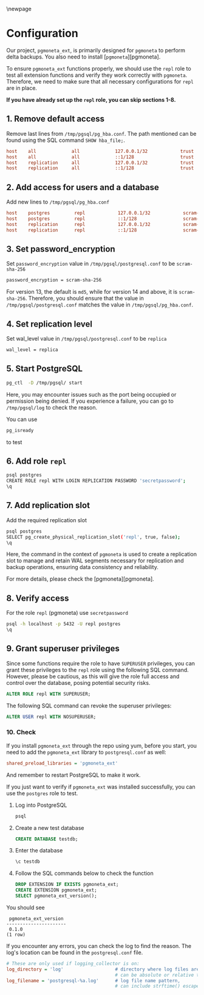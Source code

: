 \newpage

# Configuration

Our project, `pgmoneta_ext`, is primarily designed for `pgmoneta` to perform delta backups. You also need to install [`pgmoneta`][pgmoneta].

To ensure `pgmoneta_ext` functions properly, we should use the `repl` role to test all extension functions and verify they work correctly with `pgmoneta`. Therefore, we need to make sure that all necessary configurations for `repl` are in place.

**If you have already set up the `repl` role, you can skip sections 1-8.**

## 1. Remove default access

Remove last lines from `/tmp/pgsql/pg_hba.conf`. The path mentioned can be found using the SQL command `SHOW hba_file;`.

``` ini
host    all             all             127.0.0.1/32            trust
host    all             all             ::1/128                 trust
host    replication     all             127.0.0.1/32            trust
host    replication     all             ::1/128                 trust
```

## 2. Add access for users and a database

Add new lines to `/tmp/pgsql/pg_hba.conf`

``` ini
host    postgres         repl            127.0.0.1/32            scram-sha-256
host    postgres         repl            ::1/128                 scram-sha-256
host    replication      repl            127.0.0.1/32            scram-sha-256
host    replication      repl            ::1/128                 scram-sha-256
```

## 3. Set password_encryption

Set `password_encryption` value in `/tmp/pgsql/postgresql.conf` to be `scram-sha-256`

``` sh
password_encryption = scram-sha-256
```

For version 13, the default is `md5`, while for version 14 and above, it is `scram-sha-256`. Therefore, you should ensure that the value in `/tmp/pgsql/postgresql.conf` matches the value in `/tmp/pgsql/pg_hba.conf`.

## 4. Set replication level

Set wal_level value in `/tmp/pgsql/postgresql.conf` to be `replica`

``` sh
wal_level = replica
```

## 5. Start PostgreSQL

``` sh
pg_ctl  -D /tmp/pgsql/ start
```

Here, you may encounter issues such as the port being occupied or permission being denied. If you experience a failure, you can go to `/tmp/pgsql/log` to check the reason.

You can use

``` sh
pg_isready
```

to test

## 6. Add role `repl`

``` sh
psql postgres
CREATE ROLE repl WITH LOGIN REPLICATION PASSWORD 'secretpassword';
\q
```

## 7. Add replication slot

Add the required replication slot

``` sh
psql postgres
SELECT pg_create_physical_replication_slot('repl', true, false);
\q
```

Here, the command in the context of `pgmoneta` is used to create a replication slot to manage and retain WAL segments necessary for replication and backup operations, ensuring data consistency and reliability.

For more details, please check the [pgmoneta][pgmoneta].

## 8. Verify access

For the role `repl` (pgmoneta) use `secretpassword`

``` sh
psql -h localhost -p 5432 -U repl postgres
\q
```

## 9. Grant superuser privileges

Since some functions require the role to have `SUPERUSER` privileges, you can grant these privileges to the `repl` role using the following SQL command. However, please be cautious, as this will give the role full access and control over the database, posing potential security risks.

``` sql
ALTER ROLE repl WITH SUPERUSER;
```

The following SQL command can revoke the superuser privileges:

``` sql
ALTER USER repl WITH NOSUPERUSER;
```

### 10. Check

If you install `pgmoneta_ext` through the repo using yum, before you start, you need to add the `pgmoneta_ext` library to `postgresql.conf` as well:

```ini
shared_preload_libraries = 'pgmoneta_ext'
```

And remember to restart PostgreSQL to make it work.

If you just want to verify if `pgmoneta_ext` was installed successfully, you can use the `postgres` role to test.

1. Log into PostgreSQL

    ``` sh
    psql
    ```

2. Create a new test database

    ``` sql
    CREATE DATABASE testdb;
    ```

3. Enter the database

    ``` sql
    \c testdb
    ```

4. Follow the SQL commands below to check the function

    ``` sql
    DROP EXTENSION IF EXISTS pgmoneta_ext;
    CREATE EXTENSION pgmoneta_ext;
    SELECT pgmoneta_ext_version();
    ```

You should see

``` console
 pgmoneta_ext_version 
----------------------
 0.1.0
(1 row)
```

If you encounter any errors, you can check the log to find the reason. The log's location can be found in the `postgresql.conf` file.

``` ini
# These are only used if logging_collector is on:
log_directory = 'log'                   # directory where log files are written,
                                        # can be absolute or relative to PGDATA
log_filename = 'postgresql-%a.log'      # log file name pattern,
                                        # can include strftime() escapes
```
